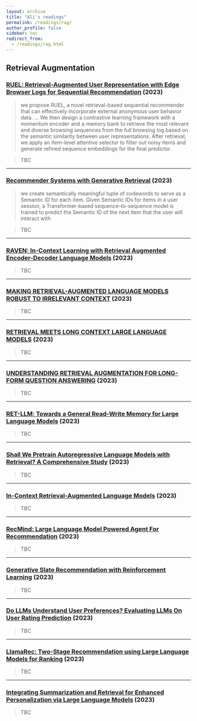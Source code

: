 ```yaml
---
layout: archive
title: "Ali's readings"
permalink: /readings/rag/
author_profile: false
sidebar: toc
redirect_from:
  - /readings/rag.html
---
```


## Retrieval Augmentation

### [RUEL: Retrieval-Augmented User Representation with Edge Browser Logs for Sequential Recommendation](https://paperswithcode.com/paper/ruel-retrieval-augmented-user-representation) (2023)

> we propose RUEL, a novel retrieval-based sequential recommender that can effectively incorporate external anonymous user behavior data.
...
We then design a contrastive learning framework with a momentum encoder and a memory bank to retrieve the most relevant and diverse browsing sequences from the full browsing log based on the semantic similarity between user representations. After retrieval, we apply an item-level attentive selector to filter out noisy items and generate refined sequence embeddings for the final predictor. 

> TBC

---
### [Recommender Systems with Generative Retrieval](https://shashankrajput.github.io/Generative.pdf) (2023)

> we
create semantically meaningful tuple of codewords to serve as a Semantic ID for
each item. 
Given Semantic IDs for items in a user session, a Transformer-based
sequence-to-sequence model is trained to predict the Semantic ID of the next
item that the user will interact with

> TBC

---

### [RAVEN: In-Context Learning with Retrieval Augmented Encoder-Decoder Language Models](https://arxiv.org/pdf/2308.07922.pdf) (2023)

> TBC

---

### [MAKING RETRIEVAL-AUGMENTED LANGUAGE MODELS ROBUST TO IRRELEVANT CONTEXT](https://arxiv.org/pdf/2310.01558v1.pdf) (2023)

> TBC

---

### [RETRIEVAL MEETS LONG CONTEXT LARGE LANGUAGE MODELS](https://arxiv.org/pdf/2310.03025.pdf) (2023)

> TBC


---

### [UNDERSTANDING RETRIEVAL AUGMENTATION FOR LONG-FORM QUESTION ANSWERING](https://arxiv.org/pdf/2310.12150.pdf) (2023)

> TBC


---

### [RET-LLM: Towards a General Read-Write Memory for Large Language Models](https://arxiv.org/pdf/2305.14322.pdf) (2023)

> TBC


---

### [Shall We Pretrain Autoregressive Language Models with Retrieval? A Comprehensive Study](https://arxiv.org/pdf/2304.06762.pdf) (2023)

> TBC


---

### [In-Context Retrieval-Augmented Language Models](https://uploads-ssl.webflow.com/60fd4503684b466578c0d307/63c6c20dec4479564db21819_NEW_In_Context_Retrieval_Augmented_Language_Models.pdf) (2023)

> TBC


---

### [RecMind: Large Language Model Powered Agent For Recommendation](https://arxiv.org/pdf/2308.14296.pdf) (2023)

> TBC


---

### [Generative Slate Recommendation with Reinforcement Learning](https://arxiv.org/pdf/2301.08632.pdf) (2023)

> TBC


---

### [Do LLMs Understand User Preferences? Evaluating LLMs On User Rating Prediction](https://arxiv.org/pdf/2305.06474.pdf) (2023)

> TBC


---

### [LlamaRec: Two-Stage Recommendation using Large Language Models for Ranking](https://arxiv.org/pdf/2311.02089.pdf) (2023)

> TBC


---

### [Integrating Summarization and Retrieval for Enhanced Personalization via Large Language Models](https://arxiv.org/pdf/2310.20081v1.pdf) (2023)

> TBC

